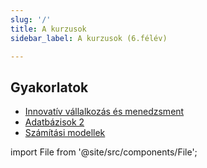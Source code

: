 ```yaml
---
slug: '/'
title: A kurzusok
sidebar_label: A kurzusok (6.félév)

---
```

## Gyakorlatok

- [Innovatív vállalkozás és menedzsment](ivm/index)
- [Adatbázisok 2](adatb2/index)
- [Számítási modellek](szmo/index)

import File from '@site/src/components/File';

<File filename="sidebars.yaml" folder="" />
